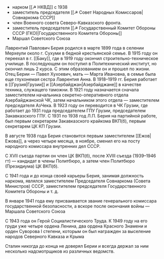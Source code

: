 - нарком [[☭ НКВД]] с 1938
- заместитель председателя [[☭ Совет Народных Комиссаров|Совнаркома СССР]]
- член Военного совета Северо-Кавказского фронта.
- заместитель председателя [[☭ Государственный Комитет Обороны СССР (ГКО)|Государственного Комитета Обороны]]
- Маршал Советского Союза

Лаврентий Павлович Берия родился в марте 1899 года в селении Мерхеули около г. Сухуми в бедной крестьянской семье. В 1915 году он переехал в г. [[Баку]], где в 1919 году окончил строительно-техническое училище. В последующем он поступил в Политехнический институт, но окончил лишь 2 курса. С этим образованием он и прошел по жизни. Отец Берии — Павел Хухоевич, мать — Марта Ивановна, в семье была еще глухонемая сестра Лаврентия Анна. В 1918–1919 гг. Берия работает в [[Грузия|Грузии]] и [[Азербайджан|Азербайджане]] в качестве техника, служащего таможни. В 1921 году назначается сначала заместителем начальника секретно-оперативного отдела Азербайджанской ЧК, затем начальником этого отдела — заместителем председателя АзЧека. В 1923 году он переводится в ЧК Грузии, где работает до 1931 года председателем ГПУ Грузии, председателем Закавказского ГПУ. С 1931 по 1938 год Л.П. Берия на партийной работе, был первым секретарем Закавказского крайкома ВКП(б), первым секретарем ЦК КП Грузии.

В августе 1938 года Берия становится первым заместителем [[Ежов|Ежова]], а через четыре месяца, в ноябре, сменил его на посту народного комиссара внутренних дел СССР.

С XVII съезда партии он член ЦК ВКП(б), после XVIII съезда (1939–1946 гт) — кандидат в члены Политбюро, а затем член Политбюро (Президиума) ЦК ВКП(б).

С 1941 года и до конца своей карьеры Берия, занимая должность наркома, являлся заместителем Председателя Совнаркома (Совета Министров) СССР, заместителем председателя Государственного Комитета Обороны и т. д.

В январе 1941 года ему присваивается звание генерального комиссара государственной безопасности, а вскоре после окончания войны — Маршала Советского Союза

С 1943 года он Герой Социалистического Труда. К 1949 году на его груди уже четыре ордена Ленина, два ордена Красного Знамени и орден Суворова I степени, которым он был награжден за выселение народов Северного Кавказа и Крыма

Сталин никогда до конца не доверял Берии и всегда держал за ним несколько надсмотрщиков из различных ведомств. 